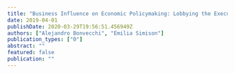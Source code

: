 ```yaml
---
title: "Business Influence on Economic Policymaking: Lobbying the Executive and the Legislature for Economic Policy in Argentina's Last Dictatorship"
date: 2019-04-01
publishDate: 2020-03-29T19:56:51.456949Z
authors: ["Alejandro Bonvecchi", "Emilia Simison"]
publication_types: ["0"]
abstract: ""
featured: false
publication: ""
---
```


